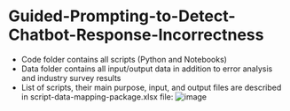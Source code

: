 # Guided-Prompting-to-Detect-Chatbot-Response-Incorrectness
- Code folder contains all scripts (Python and Notebooks)
- Data folder contains all input/output data in addition to error analysis and industry survey results
- List of scripts, their main purpose, input, and output files are described in script-data-mapping-package.xlsx file:
![image](https://github.com/Anonymous-Open-Science/Guided-Prompting-to-Detect-Chatbot-Response-Incorrectness/assets/124219370/67ede236-02ec-45ad-b038-a192fb815b25)

